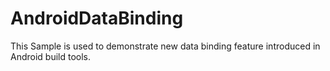 # AndroidDataBinding
This Sample is used to demonstrate new data binding feature introduced in Android build tools.
